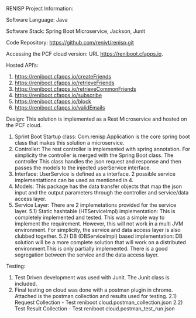 RENISP Project Information:

Software Language: Java

Software Stack: Spring Boot Microservice, Jackson, Junit

Code Repository: https://github.com/renivt/renisp.git

Accessing the PCF cloud version: 
URL https://reniboot.cfapps.io. 

Hosted API’s:
1)	https://reniboot.cfapps.io/createFriends
2)	https://reniboot.cfapps.io/retrieveFriends
3)  https://reniboot.cfapps.io/retrieveCommonFriends
4)  https://reniboot.cfapps.io/subscribe
5)  https://reniboot.cfapps.io/block
6)  https://reniboot.cfapps.io/validEmails

Design:
This solution is implemented as a Rest Microservice and hosted on the PCF cloud.
1)	Sprint Boot Startup class: Com.renisp.Application is the core spring boot class that makes this solution a microservice.
2)  Controller: The rest controller is implemented with spring annotation. For simplicity the controller is merged with the Spring Boot class. The controller This class handles the json request and response and then passes the models to the injected userService interface.  
3)	Interface: UserService is defined as a interface. 2 possible service implementattions can be used as mentioned in 4.
4)	Models: This package has the data transfer objects that map the json input and the output parameters through the controller and service/data access layer.
5)	Service Layer: There are 2 implemetations provided for the service layer. 
    5.1)	Static hashtable (HTServiceImpl) implementation: This is completely implemented and tested. This was a simple way to implement the requirement. However, this will not work in a multi JVM environment. For simplicity, the service and data access layer is also clubbed together.
    5.2)	DB (DBServiceImpl) based implementation: DB solution will be a more complete solution that will work on a distributed environment.This is only partially implemented. There is a good segregation between the service and the data access layer.

Testing:
1)	Test Driven development was used with Junit. The Junit class is included.
2)	Final testing on cloud was done with a postman plugin in chrome. Attached is the postman collection and results used for testing.
    2.1)	Request Collection - Test reniboot cloud.postman_collection.json
    2.2)	Test Result Collection - Test reniboot cloud.postman_test_run.json
